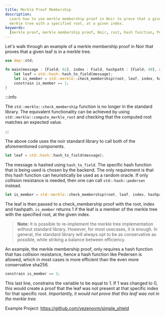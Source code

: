 ```yaml
---
title: Merkle Proof Membership
description:
  Learn how to use merkle membership proof in Noir to prove that a given leaf is a member of a
  merkle tree with a specified root, at a given index.
keywords:
  [merkle proof, merkle membership proof, Noir, rust, hash function, Pedersen, sha256, merkle tree]
---
```


Let's walk through an example of a merkle membership proof in Noir that proves that a given leaf is
in a merkle tree.

```rust
use dep::std;

fn main(message : [Field; 62], index : Field, hashpath : [Field; 40], root : Field) {
    let leaf = std::hash::hash_to_field(message);
    let is_member = std::merkle::check_membership(root, leaf, index, hashpath);
    constrain is_member == 1;
}

```

:::info

The `std::merkle::check_membership` function is no longer in the standard library. The equivalent functionality can be achieved by using `std::merkle::compute_merkle_root` and checking that the computed root matches an expected value.

:::

The above code uses the noir standard library to call both of the aforementioned components.

```rust
let leaf = std::hash::hash_to_field(message);
```

The message is hashed using `hash_to_field`. The specific hash function that is being used is chosen
by the backend. The only requirement is that this hash function can heuristically be used as a
random oracle. If only collision resistance is needed, then one can call `std::hash::pedersen`
instead.

```rust
let is_member = std::merkle::check_membership(root, leaf, index, hashpath);
```

The leaf is then passed to a check_membership proof with the root, index and hashpath. `is_member`
returns 1 if the leaf is a member of the merkle tree with the specified root, at the given index.

> **Note:** It is possible to re-implement the merkle tree implementation without standard library.
> However, for most usecases, it is enough. In general, the standard library will always opt to be
> as conservative as possible, while striking a balance between efficiency.

An example, the merkle membership proof, only requires a hash function that has collision
resistance, hence a hash function like Pedersen is allowed, which in most cases is more efficient
than the even more conservative sha256.

```rust
constrain is_member == 1;
```

This last line, constrains the variable to be equal to 1. If 1 was changed to 0, this would create a
proof that the leaf was not present at that specific index for that specific root. _Importantly, it
would not prove that this leaf was not in the merkle tree._

Example Project: <https://github.com/vezenovm/simple_shield>
